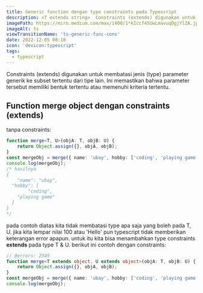 ```yaml
---
title: Generic function dengan type constraints pada Typescript
description: <T extends string>  Constraints (extends) digunakan untuk membatasi jenis (type) parameter generik ke subset tertentu dari tipe lain. Ini memastikan bahwa parameter tersebut memiliki bentuk tertentu atau memenuhi kriteria tertentu.
imagePath: https://miro.medium.com/max/1400/1*kIccf4SUwLmavuqDgjYlZA.jpeg
imageAlt: ts
viewTransitionName: 'ts-generic-func-cons'
date: 2022-12-05 08:10
icon: 'devicon:typescript'
tags:
  - typescript
---
```


Constraints (extends) digunakan untuk membatasi jenis (type) parameter generik ke subset tertentu dari tipe lain. Ini memastikan bahwa parameter tersebut memiliki bentuk tertentu atau memenuhi kriteria tertentu.

## Function merge object dengan constraints (extends)

tanpa constraints:

```ts twoslash
function merge<T, U>(objA: T, objB: U) {
	return Object.assign({}, objA, objB);
}
const mergeObj = merge({ name: 'ubay', hobby: ['coding', 'playing game'] }, 30);
console.log(mergeObj);
/* hasilnya
{
	"name": "ubay",
  "hobby": [
		"coding",
    "playing game"
  ]
} 
*/
```

pada contoh diatas kita tidak membatasi type apa saja yang boleh pada T, U. jika kita lempar nilai 100 atau 'Hello' pun typescript tidak memberikan keterangan error apapun. untuk itu kita bisa menambahkan type constraints **extends** pada type T & U. berikut ini contoh dengan constraints:

```ts twoslash
// @errors: 2345
function merge<T extends object, U extends object>(objA: T, objB: U) {
	return Object.assign({}, objA, objB);
}
const mergeObj = merge({ name: 'ubay', hobby: ['coding', 'playing game'] }, 30);
console.log(mergeObj);
```
